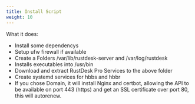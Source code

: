 ```yaml
---
title: Install Script
weight: 10
---
```


What it does:

- Install some dependencys
- Setup ufw firewall if available
- Create a Folders /var/lib/rustdesk-server and /var/log/rustdesk
- Installs executables into /usr/bin
- Download and extract RustDesk Pro Services to the above folder
- Create systemd services for hbbs and hbbr
- If you chose Domain, it will install Nginx and certbot, allowing the API to be available on port 443 (https) and get an SSL certificate over port 80, this will autorenew.
